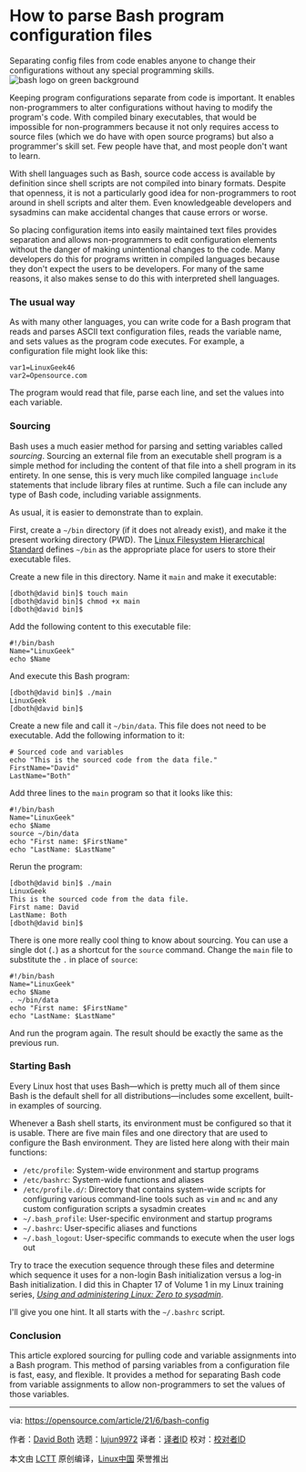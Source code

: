 [#]: subject: (How to parse Bash program configuration files)
[#]: via: (https://opensource.com/article/21/6/bash-config)
[#]: author: (David Both https://opensource.com/users/dboth)
[#]: collector: (lujun9972)
[#]: translator: ( )
[#]: reviewer: ( )
[#]: publisher: ( )
[#]: url: ( )

How to parse Bash program configuration files
======
Separating config files from code enables anyone to change their
configurations without any special programming skills.
![bash logo on green background][1]

Keeping program configurations separate from code is important. It enables non-programmers to alter configurations without having to modify the program's code. With compiled binary executables, that would be impossible for non-programmers because it not only requires access to source files (which we do have with open source programs) but also a programmer's skill set. Few people have that, and most people don't want to learn.

With shell languages such as Bash, source code access is available by definition since shell scripts are not compiled into binary formats. Despite that openness, it is not a particularly good idea for non-programmers to root around in shell scripts and alter them. Even knowledgeable developers and sysadmins can make accidental changes that cause errors or worse.

So placing configuration items into easily maintained text files provides separation and allows non-programmers to edit configuration elements without the danger of making unintentional changes to the code. Many developers do this for programs written in compiled languages because they don't expect the users to be developers. For many of the same reasons, it also makes sense to do this with interpreted shell languages.

### The usual way

As with many other languages, you can write code for a Bash program that reads and parses ASCII text configuration files, reads the variable name, and sets values as the program code executes. For example, a configuration file might look like this:


```
var1=LinuxGeek46
var2=Opensource.com
```

The program would read that file, parse each line, and set the values into each variable.

### Sourcing

Bash uses a much easier method for parsing and setting variables called _sourcing_. Sourcing an external file from an executable shell program is a simple method for including the content of that file into a shell program in its entirety. In one sense, this is very much like compiled language `include` statements that include library files at runtime. Such a file can include any type of Bash code, including variable assignments.

As usual, it is easier to demonstrate than to explain.

First, create a `~/bin` directory (if it does not already exist), and make it the present working directory (PWD). The [Linux Filesystem Hierarchical Standard][2] defines `~/bin` as the appropriate place for users to store their executable files.

Create a new file in this directory. Name it `main` and make it executable:


```
[dboth@david bin]$ touch main
[dboth@david bin]$ chmod +x main
[dboth@david bin]$
```

Add the following content to this executable file:


```
#!/bin/bash
Name="LinuxGeek"
echo $Name
```

And execute this Bash program:


```
[dboth@david bin]$ ./main
LinuxGeek
[dboth@david bin]$
```

Create a new file and call it `~/bin/data`. This file does not need to be executable. Add the following information to it:


```
# Sourced code and variables
echo "This is the sourced code from the data file."
FirstName="David"
LastName="Both"
```

Add three lines to the `main` program so that it looks like this:


```
#!/bin/bash
Name="LinuxGeek"
echo $Name
source ~/bin/data
echo "First name: $FirstName"
echo "LastName: $LastName"
```

Rerun the program:


```
[dboth@david bin]$ ./main
LinuxGeek
This is the sourced code from the data file.
First name: David
LastName: Both
[dboth@david bin]$
```

There is one more really cool thing to know about sourcing. You can use a single dot (`.`) as a shortcut for the `source` command. Change the `main` file to substitute the `.` in place of `source`:


```
#!/bin/bash
Name="LinuxGeek"
echo $Name
. ~/bin/data
echo "First name: $FirstName"
echo "LastName: $LastName"
```

And run the program again. The result should be exactly the same as the previous run.

### Starting Bash

Every Linux host that uses Bash—which is pretty much all of them since Bash is the default shell for all distributions—includes some excellent, built-in examples of sourcing.

Whenever a Bash shell starts, its environment must be configured so that it is usable. There are five main files and one directory that are used to configure the Bash environment. They are listed here along with their main functions:

  * `/etc/profile`: System-wide environment and startup programs
  * `/etc/bashrc`: System-wide functions and aliases
  * `/etc/profile.d/`: Directory that contains system-wide scripts for configuring various command-line tools such as `vim` and `mc` and any custom configuration scripts a sysadmin creates
  * `~/.bash_profile`: User-specific environment and startup programs
  * `~/.bashrc`: User-specific aliases and functions
  * `~/.bash_logout`: User-specific commands to execute when the user logs out



Try to trace the execution sequence through these files and determine which sequence it uses for a non-login Bash initialization versus a log-in Bash initialization. I did this in Chapter 17 of Volume 1 in my Linux training series, [_Using and administering Linux: Zero to sysadmin_][3].

I'll give you one hint. It all starts with the `~/.bashrc` script.

### Conclusion

This article explored sourcing for pulling code and variable assignments into a Bash program. This method of parsing variables from a configuration file is fast, easy, and flexible. It provides a method for separating Bash code from variable assignments to allow non-programmers to set the values of those variables.

--------------------------------------------------------------------------------

via: https://opensource.com/article/21/6/bash-config

作者：[David Both][a]
选题：[lujun9972][b]
译者：[译者ID](https://github.com/译者ID)
校对：[校对者ID](https://github.com/校对者ID)

本文由 [LCTT](https://github.com/LCTT/TranslateProject) 原创编译，[Linux中国](https://linux.cn/) 荣誉推出

[a]: https://opensource.com/users/dboth
[b]: https://github.com/lujun9972
[1]: https://opensource.com/sites/default/files/styles/image-full-size/public/lead-images/bash_command_line.png?itok=k4z94W2U (bash logo on green background)
[2]: http://refspecs.linuxfoundation.org/fhs.shtml
[3]: http://www.both.org/?page_id=1183
